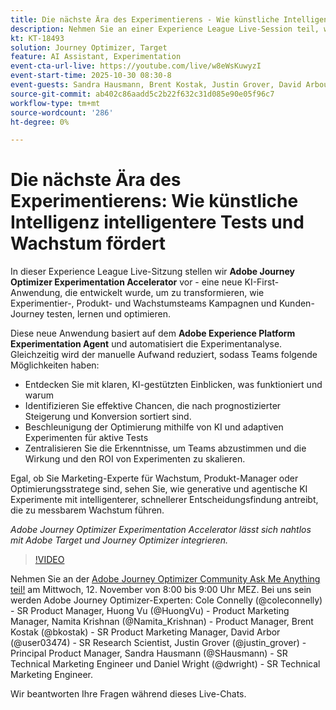 ```yaml
---
title: Die nächste Ära des Experimentierens - Wie künstliche Intelligenz intelligentere Tests und Wachstum fördert
description: Nehmen Sie an einer Experience League Live-Session teil, während wir Adobe Journey Optimizer Experimentation Accelerator vorstellen - eine neue KI-First-Anwendung, die entwickelt wurde, um zu transformieren, wie Experimentier-, Produkt- und Wachstumsteams Kampagnen und Kunden-Journey testen, lernen und optimieren.
kt: KT-18493
solution: Journey Optimizer, Target
feature: AI Assistant, Experimentation
event-cta-url-live: https://youtube.com/live/w8eWsKuwyzI
event-start-time: 2025-10-30 08:30-8
event-guests: Sandra Hausmann, Brent Kostak, Justin Grover, David Arbour
source-git-commit: ab402c86aadd5c2b22f632c31d085e90e05f96c7
workflow-type: tm+mt
source-wordcount: '286'
ht-degree: 0%

---
```



# Die nächste Ära des Experimentierens: Wie künstliche Intelligenz intelligentere Tests und Wachstum fördert

In dieser Experience League Live-Sitzung stellen wir **Adobe Journey Optimizer Experimentation Accelerator** vor - eine neue KI-First-Anwendung, die entwickelt wurde, um zu transformieren, wie Experimentier-, Produkt- und Wachstumsteams Kampagnen und Kunden-Journey testen, lernen und optimieren.

Diese neue Anwendung basiert auf dem **Adobe Experience Platform Experimentation Agent** und automatisiert die Experimentanalyse. Gleichzeitig wird der manuelle Aufwand reduziert, sodass Teams folgende Möglichkeiten haben:

* Entdecken Sie mit klaren, KI-gestützten Einblicken, was funktioniert und warum
* Identifizieren Sie effektive Chancen, die nach prognostizierter Steigerung und Konversion sortiert sind.
* Beschleunigung der Optimierung mithilfe von KI und adaptiven Experimenten für aktive Tests
* Zentralisieren Sie die Erkenntnisse, um Teams abzustimmen und die Wirkung und den ROI von Experimenten zu skalieren.

Egal, ob Sie Marketing-Experte für Wachstum, Produkt-Manager oder Optimierungsstratege sind, sehen Sie, wie generative und agentische KI Experimente mit intelligenterer, schnellerer Entscheidungsfindung antreibt, die zu messbarem Wachstum führen.

*Adobe Journey Optimizer Experimentation Accelerator lässt sich nahtlos mit Adobe Target und Journey Optimizer integrieren.*

>[!VIDEO](https://video.tv.adobe.com/v/3476426/?learn=on&enablevpops)

Nehmen Sie an der [Adobe Journey Optimizer Community Ask Me Anything teil!](https://experienceleaguecommunities.adobe.com/t5/journey-optimizer-events/ask-me-anything-november-12th-with-journey-optimizer-product/ev-p/783252) am Mittwoch, 12. November von 8:00 bis 9:00 Uhr MEZ. Bei uns sein werden Adobe Journey Optimizer-Experten: Cole Connelly (@coleconnelly) - SR Product Manager, Huong Vu (@HuongVu) - Product Marketing Manager, Namita Krishnan (@Namita_Krishnan) - Product Manager, Brent Kostak (@bkostak) - SR Product Marketing Manager, David Arbor (@user03474) - SR Research Scientist, Justin Grover (@justin_grover) - Principal Product Manager, Sandra Hausmann (@SHausmann) - SR Technical Marketing Engineer und Daniel Wright (@dwright) - SR Technical Marketing Engineer.

Wir beantworten Ihre Fragen während dieses Live-Chats.
